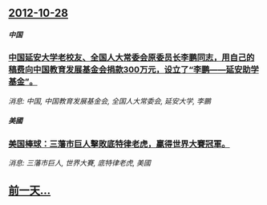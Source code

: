 ## [2012-10-28](/news/2012/10/28/index.md)

##### 中国
### [中国延安大学老校友、全国人大常委会原委员长李鹏同志，用自己的稿费向中国教育发展基金会捐款300万元，设立了“李鹏——延安助学基金”。](/news/2012/10/28/中国延安大学老校友-全国人大常委会原委员长李鹏同志-用自己的稿费向中国教育发展基金会捐款300万元-设立了-李鹏-延安.md)
_消息: 中国, 中国教育发展基金会, 全国人大常委会, 延安大学, 李鵬_

##### 美國
### [美国棒球：三藩市巨人擊敗底特律老虎，贏得世界大賽冠軍。](/news/2012/10/28/美国棒球-三藩市巨人擊敗底特律老虎-贏得世界大賽冠軍.md)
_消息: 三藩市巨人, 世界大賽, 底特律老虎, 美國_

## [前一天...](/news/2012/10/27/index.md)

